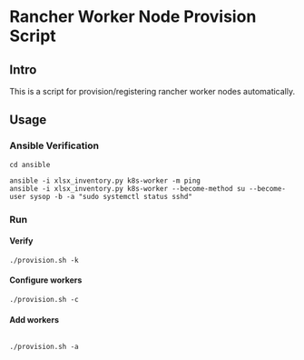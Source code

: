 # Rancher Worker Node Provision Script

## Intro

This is a script for provision/registering rancher worker nodes automatically. 

## Usage

### Ansible Verification

```
cd ansible
```

```
ansible -i xlsx_inventory.py k8s-worker -m ping
ansible -i xlsx_inventory.py k8s-worker --become-method su --become-user sysop -b -a "sudo systemctl status sshd"
```

### Run


#### Verify

```
./provision.sh -k
```


#### Configure workers


```
./provision.sh -c
```

#### Add workers

```

./provision.sh -a
```

